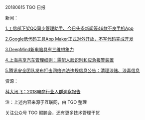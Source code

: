 20180615 TGO 日报

新闻：

[1.工信部下架QQ同步管理助手、今日头条新闻等46款不良手机App](http://www.pingwest.com/wire/gongxinbu-xiajia-weigui-app/)

[2.Google低代码工具App Maker正式对外开放，不写代码完成开发](http://36kr.com/p/5138937.html)

[3.DeepMind新电脑具有三维想象力](http://www.ftchinese.com/story/001078053)

[4.上海共享汽车管理细则：需配人脸识别和应急报警装置](https://tech.sina.com.cn/i/2018-06-15/doc-ihcyszrz6759855.shtml)

[5.腾讯安全团队发布打击网络违法违规信息公告：清理涉赌、涉毒信息](http://tech.qq.com/a/20180615/016185.htm)

资源：

[科大讯飞：2018电商行业人群洞察报告](http://www.199it.com/archives/737638.html)

注：上述内容来源于互联网，由 TGO 整理

关注公众号 TGO 鲲鹏会，还有更多技术管理干货
